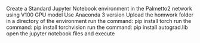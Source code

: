 Create a Standard Jupyter Notebook environment in the Palmetto2 network using V100 GPU model
Use Anaconda 3 version
Upload the homwork folder in a directory of the environment
run the command: pip install torch
run the command: pip install torchvision
run the command: pip install autograd.lib
open the jupyter notebook files and execute
